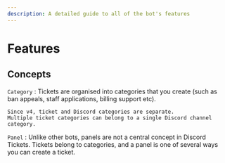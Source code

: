 ```yaml
---
description: A detailed guide to all of the bot's features
---
```


# Features

## Concepts

`Category`
:   Tickets are organised into categories that you create (such as ban appeals, staff applications, billing support etc).

	Since v4, ticket and Discord categories are separate.
	Multiple ticket categories can belong to a single Discord channel category. 

`Panel`
:   Unlike other bots, panels are not a central concept in Discord Tickets.
	Tickets belong to categories, and a panel is one of several ways you can create a ticket.